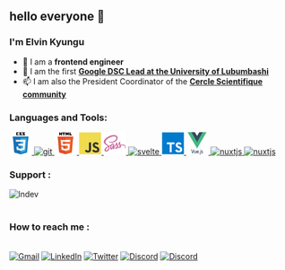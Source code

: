 ## hello everyone  👋
### I'm Elvin Kyungu

- 🌴 I am a <b>frontend engineer</b>
- 🌴 I am the first <b><a href="https://gdsc.community.dev/university-of-lubumbashi/" target="_blank">Google DSC Lead at the University of Lubumbashi</a></b>
- 📫 I am also the President Coordinator of the <b><a href="https://www.linkedin.com/company/cercle-scientifique-math-info/mycompany/" target="_blank"> Cercle Scientifique community</a></b>

<h3 align="left">Languages and Tools:</h3>
<p align="left"> 
  <a href="https://www.w3schools.com/css/" target="_blank" rel="noreferrer"> 
    <img src="https://raw.githubusercontent.com/devicons/devicon/master/icons/css3/css3-original-wordmark.svg" alt="css3" width="40" height="40"/> 
  </a> 
  <a href="https://git-scm.com/" target="_blank" rel="noreferrer"> 
    <img src="https://www.vectorlogo.zone/logos/git-scm/git-scm-icon.svg" alt="git" width="40" height="40"/> 
  </a> 
  <a href="https://www.w3.org/html/" target="_blank" rel="noreferrer"> 
    <img src="https://raw.githubusercontent.com/devicons/devicon/master/icons/html5/html5-original-wordmark.svg" alt="html5" width="40" height="40"/> 
  </a> 
  <a href="https://developer.mozilla.org/en-US/docs/Web/JavaScript" target="_blank" rel="noreferrer"> 
    <img src="https://raw.githubusercontent.com/devicons/devicon/master/icons/javascript/javascript-original.svg" alt="javascript" width="40" height="40"/>   </a> 
  <a href="https://sass-lang.com" target="_blank" rel="noreferrer"> 
    <img src="https://raw.githubusercontent.com/devicons/devicon/master/icons/sass/sass-original.svg" alt="sass" width="40" height="40"/> 
  </a> 
  <a href="https://svelte.dev" target="_blank" rel="noreferrer"> 
    <img src="https://upload.wikimedia.org/wikipedia/commons/1/1b/Svelte_Logo.svg" alt="svelte" width="40" height="40"/> 
  </a> 
  <a href="https://www.typescriptlang.org/" target="_blank" rel="noreferrer"> 
    <img src="https://raw.githubusercontent.com/devicons/devicon/master/icons/typescript/typescript-original.svg" alt="typescript" width="40" height="40"/>   </a> 
  <a href="https://vuejs.org/" target="_blank" rel="noreferrer"> 
    <img src="https://raw.githubusercontent.com/devicons/devicon/master/icons/vuejs/vuejs-original-wordmark.svg" alt="vuejs" width="40" height="40"/> 
  </a>
  <a href="https://nuxt.com/docs" target="_blank" rel="noreferrer"> 
    <img src="https://www.vectorlogo.zone/logos/nuxtjs/nuxtjs-icon.svg" alt="nuxtjs" width="40" height="40"/> 
  </a>
  <a href="https://tailwindcss.com/docs/" target="_blank" rel="noreferrer"> 
    <img src="https://www.vectorlogo.zone/logos/tailwindcss/tailwindcss-icon.svg" alt="nuxtjs" width="40" height="40"/> 
  </a>
</p>
<h3 align="left">Support :</h3>
<p>
  <a href="https://www.buymeacoffee.com/elvinkyungu"> 
    <img align="left" src="https://cdn.buymeacoffee.com/buttons/v2/default-yellow.png" height="50" width="210" alt="lndev" />
  </a>
</p><br><br>

<h3>How to reach me :</h3>

<br>[![Gmail](https://img.shields.io/badge/-GMAIL-D14836?style=for-the-badge&logo=gmail&logoColor=white)](mailto:elvinkyungu.75@gmail.com)
[![LinkedIn](https://img.shields.io/badge/-LINKEDIN-0072B1?style=for-the-badge&logo=linkedin&logoColor=white)](https://www.linkedin.com/in/elvin-kyungu/)
[![Twitter](https://img.shields.io/badge/-TWITTER-1DA1F2?style=for-the-badge&logo=twitter&logoColor=white)](https://twitter.com/home?lang=fr)
[![Discord](https://img.shields.io/badge/-DISCORD-5865F2?style=for-the-badge&logo=discord&logoColor=white)](https://discord.com/channels/@me)
[![Discord](https://img.shields.io/badge/-INSTAGRAM-5865F2?style=for-the-badge&logo=instagram&logoColor=white)](https://www.instagram.com/elvin.kyungu/)

<br><br>
